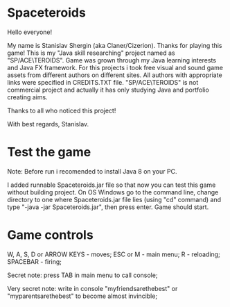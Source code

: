# Spaceteroids

Hello everyone!
    
My name is Stanislav Shergin (aka Claner/Cizerion). Thanks for playing this game! 
This is my "Java skill researching" project named as "SP/ACE\TEROIDS". 
Game was grown through my Java learning interests and Java FX framework. 
For this projects i took free visual and sound game assets from different authors 
on different sites. All authors with appropriate links were specified in CREDITS.TXT 
file. "SP/ACE\TEROIDS" is not commercial project and actually it has only studying 
Java and portfolio creating aims. 

Thanks to all who noticed this project!

With best regards, Stanislav.

# Test the game

Note: Before run i recomended to install Java 8 on your PC.

I added runnable Spaceteroids.jar file so that now you can test this game without 
building project. On OS Windows go to the command line, change directory 
to one where Spaceteroids.jar file lies (using "cd" command) and type 
"-java -jar Spaceteroids.jar", then press enter. Game should start.

# Game controls

W, A, S, D or ARROW KEYS - moves;
ESC or M - main menu;
R - reloading;
SPACEBAR - firing;

Secret note: press TAB in main menu to call console;

Very secret note: write in console "myfriendsarethebest" or "myparentsarethebest"
to become almost invincible;